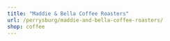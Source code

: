 ```yaml
---
title: "Maddie & Bella Coffee Roasters"
url: /perrysburg/maddie-and-bella-coffee-roasters/
shop: coffee
---
```

